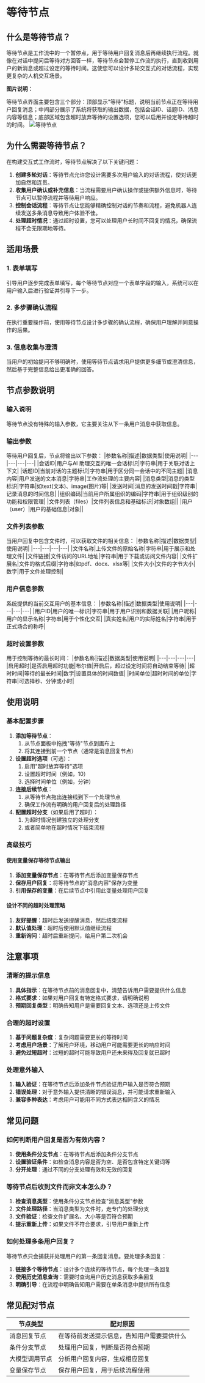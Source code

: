 # 等待节点

## 什么是等待节点？
等待节点是工作流中的一个暂停点，用于等待用户回复消息后再继续执行流程。就像在对话中提问后等待对方回答一样，等待节点会暂停工作流的执行，直到收到用户的新消息或超过设定的等待时间。这使您可以设计多轮交互式的对话流程，实现更复杂的人机交互场景。

**图片说明：**

等待节点界面主要包含三个部分：顶部显示"等待"标题，说明当前节点正在等待用户回复消息；中间部分展示了系统将获取的输出数据，包括会话ID、话题ID、消息内容等信息；底部区域包含超时放弃等待的设置选项，您可以启用并设定等待超时的时间。
![等待节点](/static/img/wait-node-1.png)

## 为什么需要等待节点？
在构建交互式工作流时，等待节点解决了以下关键问题：
1. **创建多轮对话**：等待节点允许您设计需要多次用户输入的对话流程，使对话更加自然和连贯。
2. **收集用户确认或补充信息**：当流程需要用户确认操作或提供额外信息时，等待节点可以暂停流程并等待用户响应。
3. **控制会话流程**：等待节点让您能够精确控制对话的节奏和流程，避免机器人连续发送多条消息导致用户体验不佳。
4. **处理超时情况**：通过超时设置，您可以处理用户长时间不回复的情况，确保流程不会无限期地等待。

## 适用场景
### 1. 表单填写
引导用户逐步完成表单填写，每个等待节点对应一个表单字段的输入，系统可以在用户输入后进行验证并引导下一步。
### 2. 多步骤确认流程
在执行重要操作前，使用等待节点设计多步骤的确认流程，确保用户理解并同意操作的后果。
### 3. 信息收集与澄清
当用户的初始提问不够明确时，使用等待节点请求用户提供更多细节或澄清信息，然后基于完整信息给出更准确的回答。

## 节点参数说明
### 输入说明
等待节点没有特殊的输入参数，它主要关注从下一条用户消息中获取信息。

### 输出参数
等待用户回复后，节点将输出以下参数：
|参数名称|描述|数据类型|使用说明|
|---|---|---|---|
|会话ID|用户与AI 助理交互的唯一会话标识|字符串|用于关联对话上下文|
|话题ID|当前对话的主题标识|字符串|用于区分同一会话中的不同主题|
|消息内容|用户发送的文本消息|字符串|工作流处理的主要内容|
|消息类型|消息的类型标识|字符串|如text(文本)、image(图片)等|
|发送时间|消息的发送时间戳|字符串|记录消息的时间信息|
|组织编码|当前用户所属组织的编码|字符串|用于组织级别的功能和权限管理|
|文件列表（files）|文件列表信息和基础标识|对象数组||
|用户（user）|用户的基础信息|对象||

### 文件列表参数
当用户回复中包含文件时，可以获取文件的相关信息：
|参数名称|描述|数据类型|使用说明|
|---|---|---|---|
|文件名称|上传文件的原始名称|字符串|用于展示和处理文件|
|文件链接|文件访问的URL地址|字符串|用于下载或访问文件内容|
|文件扩展名|文件的格式后缀|字符串|如pdf、docx、xlsx等|
|文件大小|文件的字节大小|数字|用于文件处理控制|

### 用户信息参数
系统提供的当前交互用户的基本信息：
|参数名称|描述|数据类型|使用说明|
|---|---|---|---|
|用户ID|用户的唯一标识|字符串|用于用户识别和数据关联|
|用户昵称|用户的显示名称|字符串|用于个性化交互|
|真实姓名|用户的实际姓名|字符串|用于正式场合的称呼|

### 超时设置参数
用于控制等待的最长时间：
|参数名称|描述|数据类型|使用说明|
|---|---|---|---|
|启用超时|是否启用超时功能|布尔值|开启后，超过设定时间将自动结束等待|
|超时时间|等待的最长时间|数字|设置具体的时间数值|
|时间单位|超时时间的单位|字符串|可选择秒、分钟或小时|

## 使用说明
### 基本配置步骤
1. **添加等待节点**：
    1. 从节点面板中拖拽"等待"节点到画布上
    2. 将其连接到前一个节点（通常是消息回复节点）
2. **设置超时选项**（可选）：
    1. 启用"超时放弃等待"选项
    2. 设置超时时间（例如，10）
    3. 选择时间单位（例如，分钟）
3. **连接后续节点**：
    1. 从等待节点拖出连接线到下一个处理节点
    2. 确保工作流有明确的用户回复后的处理路径
4. **配置超时分支**（如果启用了超时）：
    1. 为超时情况创建独立的处理分支
    2. 或者简单地在超时情况下结束流程

### 高级技巧
#### 使用变量保存等待节点输出
1. **添加变量保存节点**：在等待节点后添加变量保存节点
2. **保存用户回复**：将等待节点的"消息内容"保存为变量
3. **引用保存的变量**：在后续节点中引用此变量处理用户回复

#### 设计不同的超时处理策略
1. **友好提醒**：超时后发送提醒消息，然后结束流程
2. **默认值处理**：超时后使用默认值继续流程
3. **重新询问**：超时后重新提问，给用户第二次机会

## 注意事项
### 清晰的提示信息
1. **具体指示**：在等待节点前的消息回复中，清楚告诉用户需要提供什么信息
2. **格式要求**：如果对用户回复有特定格式要求，请明确说明
3. **预期回复类型**：明确告知用户是需要回复文本、选项还是上传文件

### 合理的超时设置
1. **基于问题复杂度**：复杂问题需要更长的等待时间
2. **考虑用户场景**：了解用户环境，移动用户可能需要更长的响应时间
3. **避免过短超时**：过短的超时可能导致用户还未来得及回复就已超时

### 处理意外输入
1. **输入验证**：在等待节点后添加条件节点验证用户输入是否符合预期
2. **错误处理**：对于意外输入提供清晰的错误消息，并可能请求重新输入
3. **兼容多种表达**：考虑用户可能用不同方式表达相同含义的情况

## 常见问题
### 如何判断用户回复是否为有效内容？
1. **使用条件分支节点**：在等待节点后添加条件分支节点
2. **设置验证条件**：如检查消息内容是否为空、是否包含特定关键词等
3. **分开处理**：通过不同的分支处理有效和无效的回复

### 等待节点后收到文件而非文本怎么办？
1. **检查消息类型**：使用条件分支节点检查"消息类型"参数
2. **文件处理路径**：当消息类型为文件时，走专门的处理分支
3. **文件验证**：检查文件扩展名、大小等是否符合预期
4. **提示重新上传**：如果文件不符合要求，引导用户重新上传

### 如何处理多条用户回复？
等待节点只会捕获并处理用户的第一条回复消息。要处理多条回复：
1. **链接多个等待节点**：设计多个连续的等待节点，每个处理一条回复
2. **使用历史消息查询**：需要时查询用户历史消息获取多条回复
3. **明确引导**：在流程中明确告知用户需要在单条消息中提供所有信息

## 常见配对节点
|节点类型|配对原因|
|---|---|
|消息回复节点|在等待前发送提示信息，告知用户需要提供什么|
|条件分支节点|处理用户回复，判断是否符合预期|
|大模型调用节点|分析用户回复内容，生成相应回复|
|变量保存节点|保存用户回复，用于后续流程使用|